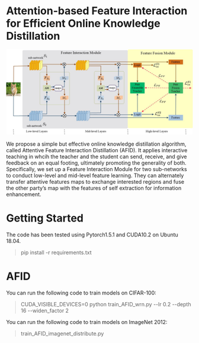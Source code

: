 # Attention-based Feature Interaction for Efficient Online Knowledge Distillation 

![Framework](https://github.com/deeplearning-distillation/AFID/blob/main/images/AFID.jpg)

We propose a simple but effective online knowledge distillation algorithm, called Attentive Feature Interaction Distillation (AFID). It applies interactive teaching in whcih the
teacher and the student can send, receive, and give feedback on an equal footing, ultimately promoting the generality of both. Specifically, we set up a Feature Interaction Module for two sub-networks to conduct low-level and mid-level feature learning. They can alternately transfer attentive features maps to exchange interested regions and fuse the other party’s map with the features of self extraction for information enhancement.


# Getting Started
The code has been tested using Pytorch1.5.1 and CUDA10.2 on Ubuntu 18.04.
  
> pip install -r requirements.txt

# AFID

You can run the following code to train models on CIFAR-100:

> CUDA_VISIBLE_DEVICES=0 python train_AFID_wrn.py --lr 0.2 --depth 16 --widen_factor 2

You can run the following code to train models on ImageNet 2012:

> train_AFID_imagenet_distribute.py

